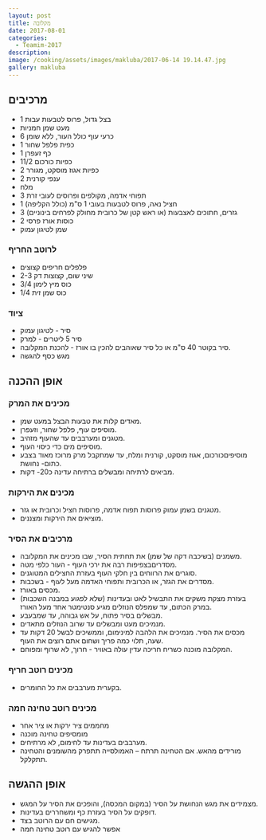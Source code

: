 ```yaml
---
layout: post
title: מקלובה
date: 2017-08-01
categories:
  - Teamim-2017
description: 
image: /cooking/assets/images/makluba/2017-06-14 19.14.47.jpg
gallery: makluba
---
```


## מרכיבים

- 1 בצל גדול, פרוס לטבעות עבות
- מעט שמן חמניות
- 6 כרעי עוף כולל העור, ללא שומן
- 1 כפית פלפל שחור
- 1 כף זעפרן
- 11/2 כפיות כורכום
- 2 כפיות אגוז מוסקט, מגורר
- 2 ענפי קורנית
- מלח
- 3 תפוחי אדמה, מקולפים ופרוסים לעובי זרת
- 1 חציל נאה, פרוס לטבעות בעובי 1 ס&quot;מ (כולל הקליפה)
- 3 גזרים, חתוכים לאצבעות (או ראש קטן של כרובית מחולק לפרחים בינוניים)
- 2 כוסות אורז פרסי
- שמן לטיגון עמוק

### לרוטב החריף

- פלפלים חריפים קצוצים
- 2-3 שיני שום, קצוצות דק
- 3/4 כוס מיץ לימון
- 1/4 כוס שמן זית

### ציוד

- סיר - לטיגון עמוק
- סיר 5 ליטרים - למרק
- סיר בקוטר 40 ס&quot;מ או כל סיר שאוהבים להכין בו אורז - להכנת המקלובה.
- מגש כסף להגשה

## אופן ההכנה

### מכינים את המרק

- מאדים קלות את טבעות הבצל במעט שמן. 
- מוסיפים עוף, פלפל שחור,
וזעפרן. 
- מטגנים ומערבבים עד שהעוף מזהיב. 
- מוסיפים מים כדי כיסוי העוף. 
- מוסיפיםכורכום, אגוז מוסקט, קורנית ומלח, עד שמתקבל מרק מרוכז מאוד בצבע כתום- נחושת.
- מביאים לרתיחה ומבשלים ברתיחה עדינה כ20- דקות.

### מכינים את הירקות

- מטגנים בשמן עמוק פרוסות תפוח אדמה, פרוסות חציל וכרובית או גזר.
- מוציאים את הירקות ומצננים.

### מרכיבים את הסיר

- משמנים (בשיכבה דקה של שמן) את תחתית הסיר, שבו מכינים את המקלובה. 
- מסדריםבצפיפות רבה את ירכי העוף - העור כלפי מטה.
- סוגרים את הרווחים בין חלקי העוף בעזרת החצילים המטוגנים. 
- מסדרים את הגזר, או הכרובית ותפוחי האדמה מעל לעוף - בשכבות. 
- מכסים באורז.
- בעזרת מצקת משקים את התבשיל לאט ובעדינות (שלא לפגוע במבנה השכבות) במרק
הכתום, עד שמפלס הנוזלים מגיע סנטימטר אחד מעל האורז.
- מבשלים בסיר פתוח, על אש גבוהה, עד שמבעבע. 
- מנמיכים מעט ומבשלים עד שרוב
הנוזלים מתאדים. 
- מכסים את הסיר. מנמיכים את הלהבה למינימום, וממשיכים לבשל 20 דקות עד שעה, תלוי כמה פריך ושחום אתם רוצים את העוף. 
- המקלובה מוכנה כשריח חריכה עדין עולה באוויר - חרוך, לא שרוף ומפוחם.

### מכינים רוטב חריף

- בקערית מערבבים את כל החומרים.

### מכינים רוטב טחינה חמה

- מחממים ציר ירקות או ציר אחר
- מומסיפים טחינה מוכנה
- מערבבים בעדינות עד לחימום, לא מרתיחים.
- מורידים מהאש. אם הטחינה תרתח – האמולסייה תתפרק מהשומנים והטחינה תתקלקל.

## אופן ההגשה

- מצמידים את מגש הנחושת על הסיר (במקום המכסה), והופכים את הסיר על
המגש. 
- דופקים על הסיר בעזרת כף ומשחררים בעדינות. 
- מגישים חם עם הרוטב בצד.
- אפשר להגיש עם רוטב טחינה חמה

